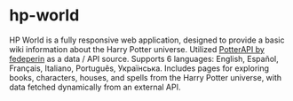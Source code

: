# hp-world

HP World is a fully responsive web application, designed to provide a basic wiki information about the Harry Potter universe. 
Utilized  [PotterAPI by fedeperin](https://github.com/fedeperin/potterapi) as a data / API source.
Supports 6 languages: English, Español, Français, Italiano, Português, Українська.
Includes pages for exploring books, characters, houses, and spells from the Harry Potter universe, with data fetched dynamically from an external API.
